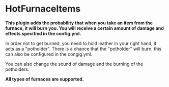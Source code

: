 # HotFurnaceItems

**This plugin adds the probability that when you take an item from the furnace, it will burn you. You will receive a certain amount of damage and effects specified in the config.yml.**

In order not to get burned, you need to hold leather in your right hand, it acts as a "potholder". There is a chance that the "potholder" will burn, this can also be configured in the congig.yml.

You can also change the sound of damage and the burning of the potholders.

**All types of furnaces are supported.**

